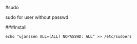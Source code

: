 #sudo

sudo for user without passwd.

###Install

	echo "ujanssen ALL=(ALL) NOPASSWD: ALL" >> /etc/sudoers 
